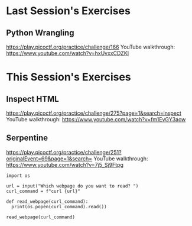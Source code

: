 # Last Session's Exercises
## Python Wrangling
https://play.picoctf.org/practice/challenge/166
YouTube walkthrough:
https://www.youtube.com/watch?v=hxUvxxCDZKI

# This Session's Exercises
## Inspect HTML
https://play.picoctf.org/practice/challenge/275?page=1&search=inspect
YouTube walkthrough:
https://www.youtube.com/watch?v=fm1EvGY3aow

## Serpentine
https://play.picoctf.org/practice/challenge/251?originalEvent=69&page=1&search=
YouTube walkthrough:
https://www.youtube.com/watch?v=7j5_Sj9Ftpg


```
import os

url = input("Which webpage do you want to read? ")
curl_command = f"curl {url}"

def read_webpage(curl_command):
  print(os.popen(curl_command).read())

read_webpage(curl_command)
```
